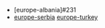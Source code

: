 * [europe-albania]#231
* [europe-serbia](https://circle-artifacts.com/gh/navit-gps/maptool/227/artifacts/0/tmp/circle-artifacts.sVQOeit/europe-serbia.bin)
[europe-turkey](https://circle-artifacts.com/gh/navit-gps/maptool/221/artifacts/0/tmp/circle-artifacts.KxH0UZU/europe-turkey.bin)
